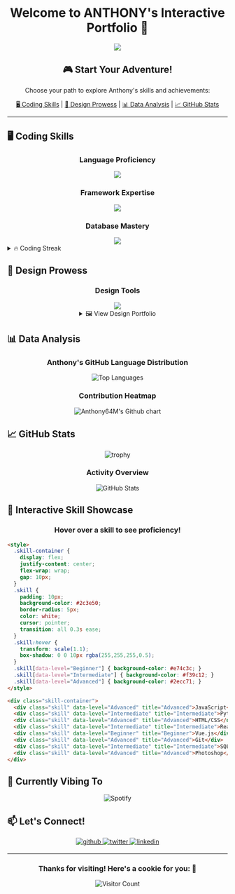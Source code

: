 <h1 align="center">Welcome to ANTHONY's Interactive Portfolio 🚀</h1>

<p align="center">
  <a href="https://github.com/DenverCoder1/readme-typing-svg"><img src="https://readme-typing-svg.herokuapp.com?lines=Web+Developer;DS%20|%20AI%20|%20ML%20Enthusiast;Graphic%20Designer;Always%20learning%20new%20things&center=true&width=500&height=50&font=georgia"></a>
</p>

<div align="center">
  <h2>🎮 Start Your Adventure!</h2>
  <p>Choose your path to explore Anthony's skills and achievements:</p>
  <a href="#coding-skills">🖥️ Coding Skills</a> | 
  <a href="#design-prowess">🎨 Design Prowess</a> | 
  <a href="#data-analysis">📊 Data Analysis</a> | 
  <a href="#github-stats">📈 GitHub Stats</a>
</div>

<hr/>

<h2 id="coding-skills">🖥️ Coding Skills</h2>

<div align="center">
  <h3>Language Proficiency</h3>
  <img src="https://skillicons.dev/icons?i=js,python,php,html,css" />
  
  <h3>Framework Expertise</h3>
  <img src="https://skillicons.dev/icons?i=react,vue,angular,nodejs,express" />
  
  <h3>Database Mastery</h3>
  <img src="https://skillicons.dev/icons?i=mysql,mongodb,sqlite,firebase" />
</div>

<details>
  <summary>🔥 Coding Streak</summary>
  <p align="center">
    <img align="center" src="https://github-readme-streak-stats.herokuapp.com/?user=anthony64M&theme=radical" alt="Anthony64M" />
  </p>
</details>

<h2 id="design-prowess">🎨 Design Prowess</h2>

<div align="center">
  <h3>Design Tools</h3>
  <img src="https://skillicons.dev/icons?i=ai,ps,figma,xd" />
  
  <details>
    <summary>🖼️ View Design Portfolio</summary>
    <p>Coming soon! Anthony is working on a stunning visual showcase of his design projects.</p>
  </details>
</div>

<h2 id="data-analysis">📊 Data Analysis</h2>

<div align="center">
  <h3>Anthony's GitHub Language Distribution</h3>
  <img src="https://github-readme-stats.vercel.app/api/top-langs/?username=Anthony64M&layout=compact&theme=radical" alt="Top Languages" />
  
  <h3>Contribution Heatmap</h3>
  <img src="https://ghchart.rshah.org/Anthony64M" alt="Anthony64M's Github chart" />
</div>

<h2 id="github-stats">📈 GitHub Stats</h2>

<div align="center">
  <img src="https://github-profile-trophy.vercel.app/?username=Anthony64M&theme=darkhub&no-frame=true&row=1&column=6" alt="trophy" />
  
  <h3>Activity Overview</h3>
  <img src="https://github-readme-stats.vercel.app/api?username=Anthony64M&show_icons=true&count_private=true&theme=radical" alt="GitHub Stats" />
</div>

<h2>🌟 Interactive Skill Showcase</h2>

<div align="center">
  <h3>Hover over a skill to see proficiency!</h3>
</div>

```html
<style>
  .skill-container {
    display: flex;
    justify-content: center;
    flex-wrap: wrap;
    gap: 10px;
  }
  .skill {
    padding: 10px;
    background-color: #2c3e50;
    border-radius: 5px;
    color: white;
    cursor: pointer;
    transition: all 0.3s ease;
  }
  .skill:hover {
    transform: scale(1.1);
    box-shadow: 0 0 10px rgba(255,255,255,0.5);
  }
  .skill[data-level="Beginner"] { background-color: #e74c3c; }
  .skill[data-level="Intermediate"] { background-color: #f39c12; }
  .skill[data-level="Advanced"] { background-color: #2ecc71; }
</style>

<div class="skill-container">
  <div class="skill" data-level="Advanced" title="Advanced">JavaScript</div>
  <div class="skill" data-level="Intermediate" title="Intermediate">Python</div>
  <div class="skill" data-level="Advanced" title="Advanced">HTML/CSS</div>
  <div class="skill" data-level="Intermediate" title="Intermediate">React</div>
  <div class="skill" data-level="Beginner" title="Beginner">Vue.js</div>
  <div class="skill" data-level="Advanced" title="Advanced">Git</div>
  <div class="skill" data-level="Intermediate" title="Intermediate">SQL</div>
  <div class="skill" data-level="Advanced" title="Advanced">Photoshop</div>
</div>
```

<h2>🎵 Currently Vibing To</h2>

<div align="center">
  <img src="https://spotify-github-profile.vercel.app/api/view?uid=r2vtb5bdu4444k29igk0xqk3k&cover_image=true&theme=default" alt="Spotify" />
</div>

<h2>📫 Let's Connect!</h2>

<div align="center">
  <a href="https://github.com/Anthony64M" target="_blank">
    <img src=https://img.shields.io/badge/github-%2324292e.svg?&style=for-the-badge&logo=github&logoColor=white alt=github style="margin-bottom: 5px;" />
  </a>
  <a href="https://twitter.com/YOUR_TWITTER" target="_blank">
    <img src=https://img.shields.io/badge/twitter-%2300acee.svg?&style=for-the-badge&logo=twitter&logoColor=white alt=twitter style="margin-bottom: 5px;" />
  </a>
  <a href="https://linkedin.com/in/YOUR_LINKEDIN" target="_blank">
    <img src=https://img.shields.io/badge/linkedin-%231E77B5.svg?&style=for-the-badge&logo=linkedin&logoColor=white alt=linkedin style="margin-bottom: 5px;" />
  </a>
</div>

<hr/>

<div align="center">
  <h3>Thanks for visiting! Here's a cookie for you: 🍪</h3>
  <img src="https://profile-counter.glitch.me/Anthony64M/count.svg" alt="Visitor Count" />
</div>
